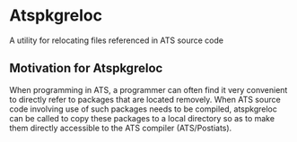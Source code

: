 # Atspkgreloc

A utility for relocating files referenced in ATS source code

## Motivation for Atspkgreloc

When programming in ATS, a programmer can often find it very
convenient to directly refer to packages that are located removely.
When ATS source code involving use of such packages needs to be compiled,
atspkgreloc can be called to copy these packages to a local directory so as
to make them directly accessible to the ATS compiler (ATS/Postiats).






